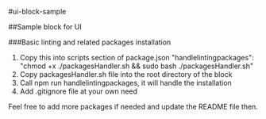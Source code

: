 #ui-block-sample

##Sample block for UI

###Basic linting and related packages installation

1. Copy this into scripts section of package.json "handlelintingpackages": "chmod +x ./packagesHandler.sh && sudo bash ./packagesHandler.sh"
2. Copy packagesHandler.sh file into the root directory of the block
3. Call npm run handlelintingpackages, it will handle the installation
4. Add .gitignore file at your own need

Feel free to add more packages if needed and update the README file then.

